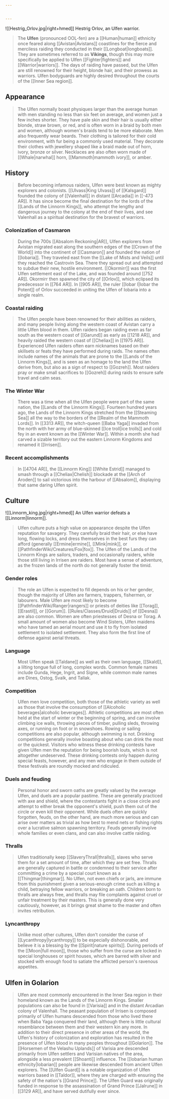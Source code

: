 ```yaml
---


---
```

![[Hestrig_Orlov.jpg|right+hmed]] 
 Hestrig Orlov, an Ulfen warrior.
> The **Ulfen** (pronounced OOL-fen) are a [[Human|human]] ethnicity once feared along [[Avistan|Avistans]] coastlines for the fierce and merciless raiding they conducted in their [[Longboat|longboats]]. They are sometimes referred to as **Vikings**, though this may more specifically be applied to Ulfen [[Fighter|fighters]] and [[Warrior|warriors]]. The days of raiding have passed, but the Ulfen are still renowned for their height, blonde hair, and their prowess as warriors. Ulfen bodyguards are highly desired throughout the courts of the [[Inner Sea region]].



## Appearance

> The Ulfen normally boast physiques larger than the average human with men standing no less than six feet on average, and women just a few inches shorter. They have pale skin and their hair is usually either blonde, straw brown, or red, and is often worn in a braid by both men and women, although women's braids tend to be more elaborate. Men also frequently wear beards. Their clothing is tailored for their cold environment, with fur being a commonly used material. They decorate their clothes with jewellery shaped like a braid made out of horn, ivory, bronze or silver. Necklaces are also often worn made of [[Whale|narwhal]] horn, [[Mammoth|mammoth ivory]], or amber.


## History

> Before becoming infamous raiders, Ulfen were best known as mighty explorers and colonists. [[Ulvass|King Ulvass]] of [[Kalsgard]] founded the colony of [[Valenhall]] in distant [[Arcadia]] in [[-473 AR]]. It has since become the final destination for the lords of the [[Lands of the Linnorm Kings]], who attempt the lengthy and dangerous journey to the colony at the end of their lives, and see Valenhall as a spiritual destination for the bravest of warriors.


### Colonization of Casmaron

> During the 700s [[Absalom Reckoning|AR]], Ulfen explorers from Avistan migrated east along the southern edges of the [[Crown of the World]] into the continent of [[Casmaron]] and founded the nation of [[Iobaria]]. They traveled east from the [[Lake of Mists and Veils]] until they reached the Castrovin Sea. There they spread out and attempted to subdue their new, hostile environment. [[Okormirr]] was the first Ulfen settlement east of the Lake, and was founded around [[752 AR]]. Okormirr then spawned the city of [[Orlov]], which eclipsed its predecessor in [[764 AR]]. In [[905 AR]], the ruler [[Iobar I|Iobar the Potent]] of Orlov succeeded in uniting the Ulfen of Iobaria into a single realm.


### Coastal raiding

> The Ulfen people have been renowned for their abilities as raiders, and many people living along the western coast of Avistan carry a little Ulfen blood in them. Ulfen raiders began raiding even as far south as the western coast of [[Garund]] as early as [[1218 AR]], and heavily raided the western coast of [[Cheliax]] in [[1975 AR]].
Experienced Ulfen raiders often earn nicknames based on their skillsets or feats they have performed during raids. The names often include names of the animals that are prone to the [[Lands of the Linnorm Kings]], and is seen as an homage to the land the Ulfen derive from, but also as a sign of respect to [[Gozreh]]. Most raiders pray or make small sacrifices to [[Gozreh]] during raids to ensure safe travel and calm seas.


### The Winter War

> There was a time when all the Ulfen people were part of the same nation, the [[Lands of the Linnorm Kings]]. Fourteen hundred years ago, the Lands of the Linnorm Kings stretched from the [[Steaming Sea]] all the way to the borders of the [[Realm of the Mammoth Lords]]. In [[3313 AR]], the witch-queen [[Baba Yaga]] invaded from the north with her army of blue-skinned [[Ice troll|ice trolls]] and cold fey in an event known as the [[Winter War]]. Within a month she had carved a sizable territory out the eastern Linnorm Kingdoms and renamed it [[Irrisen]].


### Recent accomplishments

> In [[4704 AR]], the [[Linnorm King]] [[White Estrid]] managed to smash through a [[Cheliax|Chelish]] blockade at the [[Arch of Aroden]] to sail victorious into the harbour of [[Absalom]], displaying that same daring Ulfen spirit.


## Culture

![[Linnorm_king.jpg|right+hmed]] 
 An Ulfen warrior defeats a [[Linnorm|linnorm]].
> Ulfen culture puts a high value on appearance despite the Ulfen reputation for savagery. They carefully braid their hair, or else have long, flowing locks, and dress themselves in the best furs they can afford (generally [[Ermine|ermine]], [[Mink|mink]], or [[PathfinderWiki/Creatures/Fox|fox]]. The Ulfen of the Lands of the Linnorm Kings are sailors, traders, and occasionally raiders, while those still living in Irrisen are raiders. Most have a sense of adventure, as the frozen lands of the north do not generally foster the timid.


### Gender roles

> The role an Ulfen is expected to fill depends on his or her gender, though the majority of Ulfen are farmers, trappers, fishermen, or labourers. Male Ulfen are most likely to become [[PathfinderWiki/Ranger|rangers]] or priests of deities like [[Torag]], [[Erastil]], or [[Gorum]]. [[Rules/Classes/Druid|Druids]] of [[Desna]] are also common. Women are often priestesses of Desna or Torag. A small amount of women also become Wind Sisters, Ulfen maidens who have tamed an aerial mount and use it to fly from isolated settlement to isolated settlement. They also form the first line of defense against aerial threats.


### Language

> Most Ulfen speak [[Taldane]] as well as their own language, [[Skald]], a lilting tongue full of long, complex words. Common female names include Gunda, Hege, Ingrit, and Signe, while common male names are Dines, Ostog, Svalk, and Tallak.


### Competition

> Ulfen men love competition, both those of the athletic variety as well as those that involve the consumption of [[Alcoholic beverages|alcoholic beverages]]. Athletic competitions are most often held at the start of winter or the beginning of spring, and can involve climbing ice walls, throwing pieces of timber, pulling sleds, throwing axes, or running on foot or in snowshoes. Rowing or sailing competitions are also popular, although swimming is not. Drinking competitions generally involve boasting about who can drink the most or the quickest. Visitors who witness these drinking contests have given Ulfen men the reputation for being boorish louts, which is not altogether undeserved. These drinking contests only happen during special feasts, however, and any men who engage in them outside of these festivals are roundly mocked and ridiculed.


### Duels and feuding

> Personal honor and sworn oaths are greatly valued by the average Ulfen, and duels are a popular pastime. These are generally practiced with axe and shield, where the contestants fight in a close circle and attempt to either break the opponent's shield, push them out of the circle or even kill their opponent. While duels often are quickly forgotten, feuds, on the other hand, are much more serious and can arise over matters as trivial as how best to mend nets or fishing rights over a lucrative salmon spawning territory. Feuds generally involve whole families or even clans, and can also involve cattle raiding.


### Thralls

> Ulfen traditionally keep [[SlaveryThrall|thralls]], slaves who serve them for a set amount of time, after which they are set free. Thralls are generally captured in battle or condemned to their service after committing a crime by a special court known as a [[Thingmar|thingmar]]. No Ulfen, not even chiefs or jarls, are immune from this punishment given a serious-enough crime such as killing a child, betraying fellow warriors, or breaking an oath. Children born to thralls are always free, and thralls may file complaints against cruel or unfair treatment by their masters. This is generally done very cautiously, however, as it brings great shame to the master and often invites retribution.


### Lyncanthropy

> Unlike most other cultures, Ulfen don't consider the curse of [[Lycanthropy|lycanthropy]] to be especially dishonorable, and believe it is a blessing by the [[Spirit|nature spirits]]. During periods of the [[Moon|full moon]], those who suffer from the curse are locked in special longhouses or spirit houses, which are barred with silver and stocked with enough food to satiate the afflicted person's ravenous appetites.


## Ulfen in Golarion

> Ulfen are most commonly encountered in the Inner Sea region in their homeland known as the Lands of the Linnorm Kings. Smaller populations can also be found in [[Varisia]] and in the distant Arcadian colony of Valenhall. The peasant population of Irrisen is composed primarily of Ulfen humans descended from those who lived there when Baba Yaga conquered their land, although there is little cultural resemblance between them and their western kin any more.
> In addition to their direct presence in other areas of the world, the Ulfen's history of colonization and exploration has resulted in the presence of Ulfen blood in many peoples throughout [[Golarion]]. The [[Horsemen of the Velashu Uplands]] of Varisia are descended primarily from Ulfen settlers and Varisian natives of the area, alongside a less prevalent [[Shoanti]] influence. The [[Iobarian human ethnicity|Iobarian]] people are likewise descended from ancient Ulfen explorers.
> The [[Ulfen Guard]] is a notable organization of Ulfen warriors based in [[Taldor]], where they are charged with ensuring the safety of the nation's [[Grand Prince]]. The Ulfen Guard was originally funded in response to the assassination of Grand Prince [[Jalrune]] in [[3129 AR]], and have served dutifully ever since.








